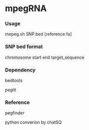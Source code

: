 # mpegRNA

### Usage

mepeg.sh SNP.bed [reference.fa]

### SNP bed format
chromosome start end target_sequence

### Dependency
bedtools

peglit

### Reference
pegfinder

python converion by chatSQ
